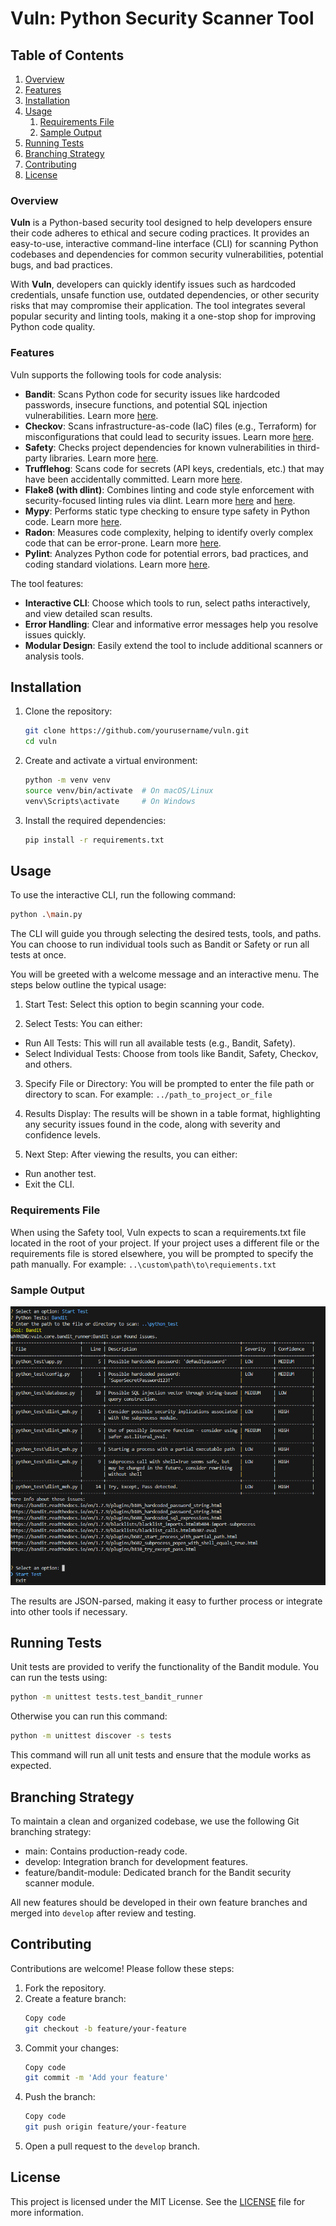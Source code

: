 # Vuln: Python Security Scanner Tool

## Table of Contents
1. [Overview](#overview)
2. [Features](#features)
3. [Installation](#installation)
4. [Usage](#usage)
   1. [Requirements File](#requirements-file)
   2. [Sample Output](#sample-output)
5. [Running Tests](#running-tests)
6. [Branching Strategy](#branching-strategy)
7. [Contributing](#contributing)
8. [License](#license)

### Overview
**Vuln** is a Python-based security tool designed to help developers ensure their code adheres to ethical and secure coding practices. It provides an easy-to-use, interactive command-line interface (CLI) for scanning Python codebases and dependencies for common security vulnerabilities, potential bugs, and bad practices.

With **Vuln**, developers can quickly identify issues such as hardcoded credentials, unsafe function use, outdated dependencies, or other security risks that may compromise their application. The tool integrates several popular security and linting tools, making it a one-stop shop for improving Python code quality.

### Features
Vuln supports the following tools for code analysis:

- **Bandit**: Scans Python code for security issues like hardcoded passwords, insecure functions, and potential SQL injection vulnerabilities. Learn more [here](https://bandit.readthedocs.io).
- **Checkov**: Scans infrastructure-as-code (IaC) files (e.g., Terraform) for misconfigurations that could lead to security issues. Learn more [here](https://www.checkov.io).
- **Safety**: Checks project dependencies for known vulnerabilities in third-party libraries. Learn more [here](https://pyup.io/safety/).
- **Trufflehog**: Scans code for secrets (API keys, credentials, etc.) that may have been accidentally committed. Learn more [here](https://github.com/trufflesecurity/truffleHog).
- **Flake8 (with dlint)**: Combines linting and code style enforcement with security-focused linting rules via dlint. Learn more [here](https://flake8.pycqa.org/) and [here](https://github.com/dlint-py/dlint).
- **Mypy**: Performs static type checking to ensure type safety in Python code. Learn more [here](https://mypy-lang.org/).
- **Radon**: Measures code complexity, helping to identify overly complex code that can be error-prone. Learn more [here](https://radon.readthedocs.io/).
- **Pylint**: Analyzes Python code for potential errors, bad practices, and coding standard violations. Learn more [here](https://pylint.pycqa.org/).

The tool features:
- **Interactive CLI**: Choose which tools to run, select paths interactively, and view detailed scan results.
- **Error Handling**: Clear and informative error messages help you resolve issues quickly.
- **Modular Design**: Easily extend the tool to include additional scanners or analysis tools.

## Installation

1. Clone the repository:
    ```bash
    git clone https://github.com/yourusername/vuln.git
    cd vuln
    ```

2. Create and activate a virtual environment:
    ```bash
    python -m venv venv
    source venv/bin/activate  # On macOS/Linux
    venv\Scripts\activate     # On Windows
    ```

3. Install the required dependencies:
    ```bash
    pip install -r requirements.txt
    ```

## Usage

To use the interactive CLI, run the following command:

```bash
python .\main.py
```

The CLI will guide you through selecting the desired tests, tools, and paths. You can choose to run individual tools such as Bandit or Safety or run all tests at once.

You will be greeted with a welcome message and an interactive menu. The steps below outline the typical usage:

1. Start Test: Select this option to begin scanning your code.

2. Select Tests: You can either:

- Run All Tests: This will run all available tests (e.g., Bandit, Safety).
- Select Individual Tests: Choose from tools like Bandit, Safety, Checkov, and others.

3. Specify File or Directory: You will be prompted to enter the file path or directory to scan. For example: `../path_to_project_or_file`

4. Results Display: The results will be shown in a table format, highlighting any security issues found in the code, along with severity and confidence levels.

5. Next Step: After viewing the results, you can either:

- Run another test.
- Exit the CLI.

### Requirements File

When using the Safety tool, Vuln expects to scan a requirements.txt file located in the root of your project. If your project uses a different file or the requirements file is stored elsewhere, you will be prompted to specify the path manually. For example: `..\custom\path\to\requiements.txt`

### Sample Output
   ![alt text](image.png)

The results are JSON-parsed, making it easy to further process or integrate into other tools if necessary.

## Running Tests
Unit tests are provided to verify the functionality of the Bandit module. You can run the tests using:

```bash
python -m unittest tests.test_bandit_runner
```

Otherwise you can run this command:

```bash
python -m unittest discover -s tests
```

This command will run all unit tests and ensure that the module works as expected.

## Branching Strategy
To maintain a clean and organized codebase, we use the following Git branching strategy:

- main: Contains production-ready code.
- develop: Integration branch for development features.
- feature/bandit-module: Dedicated branch for the Bandit security scanner module.

All new features should be developed in their own feature branches and merged into `develop` after review and testing.

## Contributing
Contributions are welcome! Please follow these steps:

1. Fork the repository.
2. Create a feature branch:
    ```bash
    Copy code
    git checkout -b feature/your-feature
3. Commit your changes:
    ```bash
    Copy code
    git commit -m 'Add your feature'
4. Push the branch:
    ```bash
    Copy code
    git push origin feature/your-feature
5. Open a pull request to the `develop` branch.

## License
This project is licensed under the MIT License. See the [LICENSE](LICENSE) file for more information.

